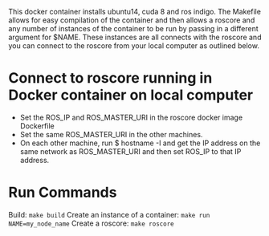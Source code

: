 This docker container installs ubuntu14, cuda 8 and ros indigo. The Makefile allows for easy compilation of the container and then allows a roscore and any number of instances of the container to be run by passing in a different argument for $NAME. These instances are all connects with the roscore and you can connect to the roscore from your local computer as outlined below.

# Connect to roscore running in Docker container on local computer
- Set the ROS_IP and ROS_MASTER_URI in the roscore docker image Dockerfile
- Set the same ROS_MASTER_URI in the other machines.
- On each other machine, run $ hostname -I and get the IP address on the same network as ROS_MASTER_URI and then set ROS_IP to that IP address.

# Run Commands
Build: `make build`
Create an instance of a container: `make run NAME=my_node_name`
Create a roscore: `make roscore`
